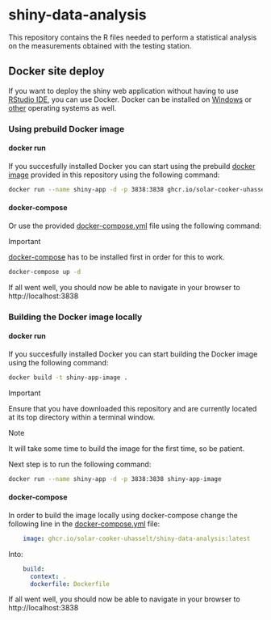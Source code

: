 # shiny-data-analysis

This repository contains the R files needed to perform a statistical analysis on the measurements obtained with the testing station.

## Docker site deploy

If you want to deploy the shiny web application without having to use [RStudio IDE](https://posit.co/download/rstudio-desktop/), you can use Docker. Docker can be installed on [Windows](https://docs.docker.com/desktop/install/windows-install/) or [other](https://docs.docker.com/engine/install/) operating systems as well.

### Using prebuild Docker image

#### docker run

If you succesfully installed Docker you can start using the prebuild [docker image](https://github.com/solar-cooker-UHasselt/shiny-data-analysis/pkgs/container/shiny-data-analysis) provided in this repository using the following command:

```zsh
docker run --name shiny-app -d -p 3838:3838 ghcr.io/solar-cooker-uhasselt/shiny-data-analysis:latest
```

#### docker-compose

Or use the provided [docker-compose.yml](docker-compose.yml) file using the following command:

> [!IMPORTANT]
> [docker-compose](https://docs.docker.com/compose/install/) has to be installed first in order for this to work.

```zsh
docker-compose up -d
```

If all went well, you should now be able to navigate in your browser to http://localhost:3838

### Building the Docker image locally

#### docker run

If you succesfully installed Docker you can start building the Docker image using the following command:

```zsh
docker build -t shiny-app-image .
```

> [!IMPORTANT]
> Ensure that you have downloaded this repository and are currently located at its top directory within a terminal window.

> [!NOTE]
> It will take some time to build the image for the first time, so be patient.

Next step is to run the following command:

```zsh
docker run --name shiny-app -d -p 3838:3838 shiny-app-image
```

#### docker-compose

In order to build the image locally using docker-compose change the following line in the [docker-compose.yml](docker-compose.yml) file:

```yml
    image: ghcr.io/solar-cooker-uhasselt/shiny-data-analysis:latest
```

Into:

```yml
    build:
      context: .
      dockerfile: Dockerfile
```

If all went well, you should now be able to navigate in your browser to http://localhost:3838

